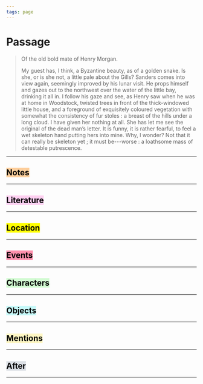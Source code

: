 ```yaml
---
tags: page
---
```


# Passage
> Of the old bold mate of Henry Morgan.
> 
> My guest has, I think, a Byzantine beauty, as of a golden snake. Is she, or is she not, a little pale about the Gills? Sanders comes into view again, seemingly improved by his lunar visit. He props himself and gazes out to the northwest over the water of the little bay, drinking it all in. I follow
his gaze and see, as Henry saw when he was at home in Woodstock, twisted trees in front of
the thick-windowed little house, and a foreground of exquisitely coloured vegetation with
somewhat the consistency of fur stoles : a breast of the hills under a long cloud. I have given
her nothing at all. She has let me see the original of the dead man’s letter. It is funny, it is rather
fearful, to feel a wet skeleton hand putting hers into mine. Why, I wonder? Not that it can really
be skeleton yet ; it must be---worse : a loathsome mass of detestable putrescence.
---
## <mark style="background: #FFB86CA6;">Notes</mark>
---

## <mark style="background: #FFB8EBA6;">Literature</mark>
---

## <mark class="hltr-purple">Location</mark>
---

## <mark style="background: #FF5582A6;">Events</mark>
---

## <mark style="background: #BBFABBA6;">Characters</mark>
---

## <mark style="background: #ABF7F7A6;">Objects</mark>
---

## <mark style="background: #FFF3A3A6;">Mentions</mark>
---

## <mark style="background: #CACFD9A6;">After</mark>
---
